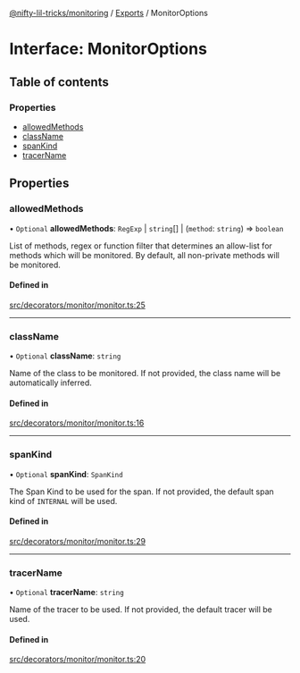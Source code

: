[@nifty-lil-tricks/monitoring](../README.md) / [Exports](../modules.md) / MonitorOptions

# Interface: MonitorOptions

## Table of contents

### Properties

- [allowedMethods](MonitorOptions.md#allowedmethods)
- [className](MonitorOptions.md#classname)
- [spanKind](MonitorOptions.md#spankind)
- [tracerName](MonitorOptions.md#tracername)

## Properties

### allowedMethods

• `Optional` **allowedMethods**: `RegExp` \| `string`[] \| (`method`: `string`) => `boolean`

List of methods, regex or function filter that determines an allow-list for methods which will be monitored.
By default, all non-private methods will be monitored.

#### Defined in

[src/decorators/monitor/monitor.ts:25](https://github.com/jonnydgreen/nifty-lil-tricks-monitoring/blob/dcbf361/src/decorators/monitor/monitor.ts#L25)

___

### className

• `Optional` **className**: `string`

Name of the class to be monitored. If not provided, the class name will be automatically inferred.

#### Defined in

[src/decorators/monitor/monitor.ts:16](https://github.com/jonnydgreen/nifty-lil-tricks-monitoring/blob/dcbf361/src/decorators/monitor/monitor.ts#L16)

___

### spanKind

• `Optional` **spanKind**: `SpanKind`

The Span Kind to be used for the span. If not provided, the default span kind of `INTERNAL` will be used.

#### Defined in

[src/decorators/monitor/monitor.ts:29](https://github.com/jonnydgreen/nifty-lil-tricks-monitoring/blob/dcbf361/src/decorators/monitor/monitor.ts#L29)

___

### tracerName

• `Optional` **tracerName**: `string`

Name of the tracer to be used. If not provided, the default tracer will be used.

#### Defined in

[src/decorators/monitor/monitor.ts:20](https://github.com/jonnydgreen/nifty-lil-tricks-monitoring/blob/dcbf361/src/decorators/monitor/monitor.ts#L20)
